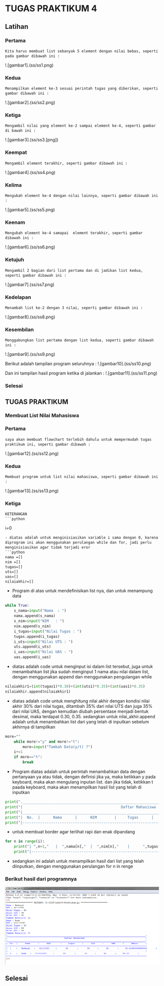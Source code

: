 # TUGAS PRAKTIKUM 4
## Latihan
### Pertama 
    Kita harus membuat list sebanyak 5 element dengan nilai bebas, seperti pada gambar dibawah ini :
!.[gambar1].(ss/ss1.png)
### Kedua 
    Menampilkan element ke-3 sesuai perintah tugas yang diberikan, seperti gambar dibawah ini :
!.[gambar2].(ss/ss2.png)
### Ketiga
    Mengambil nilai yang element ke-2 sampai element ke-4, seperti gambar di bawah ini :
!.[gambar3].(ss/ss3.[png])
### Keempat
    Mengambil element terakhir, seperti gambar dibawah ini :
!.[gambar4].(ss/ss4.png)
### Kelima
    Mengubah element ke-4 dengan nilai lainnya, seperti gambar dibawah ini :
!.[gambar5].(ss/ss5.png)
### Keenam
    Mengubah element ke-4 samapai  element terakhir, seperti gambar dibawah ini :
!.[gambar6].(ss/ss6.png)
### Ketujuh
    Mengambil 2 bagian dari list pertama dan di jadikan list kedua, seperti gambar dibawah ini :
!.[gambar7].(ss/ss7.png)
### Kedelapan
    Menambah list ke-2 dengan 3 nilai, seperti gambar dibawah ini :
!.[gambar8].(ss/ss8.png)
### Kesembilan 
    Menggabungkan list pertama dengan list kedua, seperti gambar dibawah ini :
!.[gambar9].(ss/ss9.png)

Berikut adalah tampilan program seluruhnya :
!.[gambar10].(ss/ss10.png)

Dan ini tampilan hasil program ketika di jalankan :
!.[gambar11].(ss/ss11.png)

### Selesai

## TUGAS PRAKTIKUM

### Membuat List Nilai Mahasiswa
### Pertama 
    saya akan membuat flowchart terlebih dahulu untuk mempermudah tugas praktikum ini, seperti gambar dibawah :
!.[gambar12].(ss/ss12.png)
### Kedua 
    Membuat program untuk list nilai mahasiswa, seperti gambar dibawah ini :
!.[gambar13].(ss/ss13.png)
### Ketiga
    KETERANGAN
    ```python 
i=0
```
- diatas adalah untuk menginisiasikan variable i sama dengan 0, karena diprogram ini akan menggunakan perulangan while dan for, jadi perlu menginisiasikan agar tidak terjadi eror
```python
nama =[]
nim =[]
tugas=[]
uts=[]
uas=[]
nilaiakhir=[]
```
- Program di atas untuk mendefinisikan list nya, dan untuk menampung data
```python 
while True:
    s_nama=input("Nama  : ")
    nama.append(s_nama)
    s_nim=input("NIM   : ")
    nim.append(s_nim)
    i_tugas=input("Nilai Tugas : ")
    tugas.append(i_tugas)
    i_uts=input("Nilai UTS : ")
    uts.append(i_uts)
    i_uas=input("Nilai UAS : ")
    uas.append(i_uas)
```
    
- diatas adalah code untuk menginput isi dalam list tersebut, juga untuk menambahkan list jika sudah menginput 1 nama atau nilai dalam list, dengan menggunakan append dan menggunakan pengulangan while

```python
nilaiakhir1=(int(tugas1)*0.30)+(int(uts1)*0.35)+(int(uas1)*0.35)
nilaiakhir.append(nilaiakhir1)
```
- diatas adalah code untuk menghitung nilai akhir dengan kondisi nilai akhir 30% dari nilai tugas, ditambah 35% dari nilai UTS dan juga 35% dari nilai UAS, dengan kemudian diubah persentase menjadi bentuk desimal, maka terdapat 0.30, 0.35. sedangkan untuk nilai_akhir.append adalah untuk menambahkan list dari yang telah di inputkan sebelum akhirnya di tampilkan

```python
more=""
    while more!="y" and more!="t":
        more=input("Tambah Data(y/t) ?")
    i+=1
    if more=="t":
        break
```
- Program diatas adalah untuk perintah menambahkan data dengan pertanyaan ya atau tidak, dengan definisi jika ya, maka ketikkan y pada keyboard, maka akan mengulang inputan list. dan jika tidak, ketikkan t paada keyboard, maka akan menampilkan hasil list yang telah di inputkan
```python
print("._____________________________________________________________________________________________________________.")
print("|                                             Daftar Mahasiswa                                                |")
print("|_____________________________________________________________________________________________________________|")
print("|  No.  |      Nama      |      NIM        |     Tugas      |      UTS      |      UAS      |      Akhir      |")
print("|-------------------------------------------------------------------------------------------------------------|")
```
- untuk membuat border agar terlihat rapi dan enak dipandang
```python
for n in range(i):
    print("| ",n+1,"   |  ",nama[n],"  |  ",nim[n],"    |      ",tugas[n],"      |      ",uts[n],"     |     ",uas[n],"      |    ",nilaiakhir[n],"      |")
    print("|-------------------------------------------------------------------------------------------------------------|")
```
- sedangkan ini adalah untuk menampilkan hasil dari list yang telah diinputkan, dengan menggunakan perulangan for n in renge
### Berikut hasil dari programnya
![gambar14](ss/ss14.png)
## Selesai


